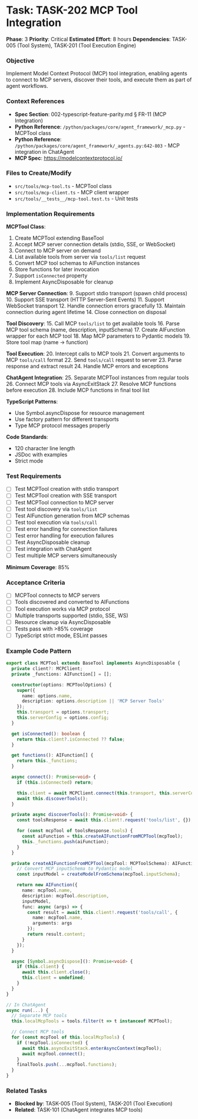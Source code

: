 # Task: TASK-202 MCP Tool Integration

**Phase**: 3
**Priority**: Critical
**Estimated Effort**: 8 hours
**Dependencies**: TASK-005 (Tool System), TASK-201 (Tool Execution Engine)

### Objective
Implement Model Context Protocol (MCP) tool integration, enabling agents to connect to MCP servers, discover their tools, and execute them as part of agent workflows.

### Context References
- **Spec Section**: 002-typescript-feature-parity.md § FR-11 (MCP Integration)
- **Python Reference**: `/python/packages/core/agent_framework/_mcp.py` - MCPTool class
- **Python Reference**: `/python/packages/core/agent_framework/_agents.py:642-803` - MCP integration in ChatAgent
- **MCP Spec**: https://modelcontextprotocol.io/

### Files to Create/Modify
- `src/tools/mcp-tool.ts` - MCPTool class
- `src/tools/mcp-client.ts` - MCP client wrapper
- `src/tools/__tests__/mcp-tool.test.ts` - Unit tests

### Implementation Requirements

**MCPTool Class**:
1. Create MCPTool extending BaseTool
2. Accept MCP server connection details (stdio, SSE, or WebSocket)
3. Connect to MCP server on demand
4. List available tools from server via `tools/list` request
5. Convert MCP tool schemas to AIFunction instances
6. Store functions for later invocation
7. Support `isConnected` property
8. Implement AsyncDisposable for cleanup

**MCP Server Connection**:
9. Support stdio transport (spawn child process)
10. Support SSE transport (HTTP Server-Sent Events)
11. Support WebSocket transport
12. Handle connection errors gracefully
13. Maintain connection during agent lifetime
14. Close connection on disposal

**Tool Discovery**:
15. Call MCP `tools/list` to get available tools
16. Parse MCP tool schema (name, description, inputSchema)
17. Create AIFunction wrapper for each MCP tool
18. Map MCP parameters to Pydantic models
19. Store tool map (name → function)

**Tool Execution**:
20. Intercept calls to MCP tools
21. Convert arguments to MCP `tools/call` format
22. Send `tools/call` request to server
23. Parse response and extract result
24. Handle MCP errors and exceptions

**ChatAgent Integration**:
25. Separate MCPTool instances from regular tools
26. Connect MCP tools via AsyncExitStack
27. Resolve MCP functions before execution
28. Include MCP functions in final tool list

**TypeScript Patterns**:
- Use Symbol.asyncDispose for resource management
- Use factory pattern for different transports
- Type MCP protocol messages properly

**Code Standards**:
- 120 character line length
- JSDoc with examples
- Strict mode

### Test Requirements
- [ ] Test MCPTool creation with stdio transport
- [ ] Test MCPTool creation with SSE transport
- [ ] Test MCPTool connection to MCP server
- [ ] Test tool discovery via `tools/list`
- [ ] Test AIFunction generation from MCP schemas
- [ ] Test tool execution via `tools/call`
- [ ] Test error handling for connection failures
- [ ] Test error handling for execution failures
- [ ] Test AsyncDisposable cleanup
- [ ] Test integration with ChatAgent
- [ ] Test multiple MCP servers simultaneously

**Minimum Coverage**: 85%

### Acceptance Criteria
- [ ] MCPTool connects to MCP servers
- [ ] Tools discovered and converted to AIFunctions
- [ ] Tool execution works via MCP protocol
- [ ] Multiple transports supported (stdio, SSE, WS)
- [ ] Resource cleanup via AsyncDisposable
- [ ] Tests pass with >85% coverage
- [ ] TypeScript strict mode, ESLint passes

### Example Code Pattern
```typescript
export class MCPTool extends BaseTool implements AsyncDisposable {
  private client?: MCPClient;
  private _functions: AIFunction[] = [];

  constructor(options: MCPToolOptions) {
    super({
      name: options.name,
      description: options.description || 'MCP Server Tools'
    });
    this.transport = options.transport;
    this.serverConfig = options.config;
  }

  get isConnected(): boolean {
    return this.client?.isConnected ?? false;
  }

  get functions(): AIFunction[] {
    return this._functions;
  }

  async connect(): Promise<void> {
    if (this.isConnected) return;

    this.client = await MCPClient.connect(this.transport, this.serverConfig);
    await this.discoverTools();
  }

  private async discoverTools(): Promise<void> {
    const toolsResponse = await this.client!.request('tools/list', {});

    for (const mcpTool of toolsResponse.tools) {
      const aiFunction = this.createAIFunctionFromMCPTool(mcpTool);
      this._functions.push(aiFunction);
    }
  }

  private createAIFunctionFromMCPTool(mcpTool: MCPToolSchema): AIFunction {
    // Convert MCP inputSchema to Pydantic model
    const inputModel = createModelFromSchema(mcpTool.inputSchema);

    return new AIFunction({
      name: mcpTool.name,
      description: mcpTool.description,
      inputModel,
      func: async (args) => {
        const result = await this.client!.request('tools/call', {
          name: mcpTool.name,
          arguments: args
        });
        return result.content;
      }
    });
  }

  async [Symbol.asyncDispose](): Promise<void> {
    if (this.client) {
      await this.client.close();
      this.client = undefined;
    }
  }
}

// In ChatAgent
async run(...) {
  // Separate MCP tools
  this.localMcpTools = tools.filter(t => t instanceof MCPTool);

  // Connect MCP tools
  for (const mcpTool of this.localMcpTools) {
    if (!mcpTool.isConnected) {
      await this.asyncExitStack.enterAsyncContext(mcpTool);
      await mcpTool.connect();
    }
    finalTools.push(...mcpTool.functions);
  }
}
```

### Related Tasks
- **Blocked by**: TASK-005 (Tool System), TASK-201 (Tool Execution)
- **Related**: TASK-101 (ChatAgent integrates MCP tools)
